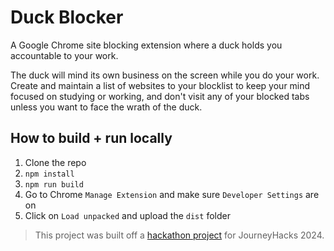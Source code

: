 # Duck Blocker

A Google Chrome site blocking extension where a duck holds you accountable to your work. 

The duck will mind its own business on the screen while you do your work. Create and maintain a list of websites to your blocklist to keep your mind focused on studying or working, and don't visit any of your blocked tabs unless you want to face the wrath of the duck.

## How to build + run locally
1. Clone the repo
2. `npm install`
3. `npm run build`
4. Go to Chrome `Manage Extension` and make sure `Developer Settings` are on
5. Click on `Load unpacked` and upload the `dist` folder

> This project was built off a [hackathon project](https://github.com/bryanjhdang/journeyhacks-2024) for JourneyHacks 2024.
